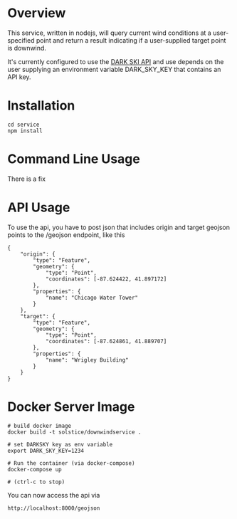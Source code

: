 # Overview
This service, written in nodejs, will query current wind conditions at a user-specified point
and return a result indicating if a user-supplied target point is downwind.

It's currently configured to use the [DARK SKI API](https://darksky.net/dev) and use depends
on the user supplying an environment variable DARK_SKY_KEY that contains an API key.

# Installation
```
cd service
npm install
```

# Command Line Usage
There is a fix




# API Usage
To use the api, you have to post json that includes origin and target
geojson points to the /geojson endpoint, like this
```
{
    "origin": {
        "type": "Feature",
        "geometry": {
            "type": "Point",
            "coordinates": [-87.624422, 41.897172]
        },
        "properties": {
            "name": "Chicago Water Tower"
        }
    },
    "target": {
        "type": "Feature",
        "geometry": {
            "type": "Point",
            "coordinates": [-87.624861, 41.889707]
        },
        "properties": {
            "name": "Wrigley Building"
        }
    }
}
```




# Docker Server Image

```
# build docker image
docker build -t solstice/downwindservice .

# set DARKSKY key as env variable
export DARK_SKY_KEY=1234

# Run the container (via docker-compose)
docker-compose up

# (ctrl-c to stop)
```

You can now access the api via 
```
http://localhost:8000/geojson
```